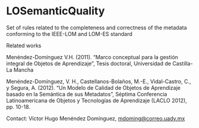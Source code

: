 # LOSemanticQuality
Set of rules related to the completeness and correctness of the metadata conforming to the IEEE-LOM and LOM-ES standard

Related works

Menéndez-Domínguez V.H. (2011). “Marco conceptual para la gestión integral de Objetos de Aprendizaje”, Tesis doctoral, Universidad de Castilla-La Mancha

Menéndez-Domínguez, V. H., Castellanos-Bolaños, M.-E., Vidal-Castro, C., y Segura, A. (2012). “Un Modelo de Calidad de Objetos de Aprendizaje basado en la Semántica de sus Metadatos”, Séptima Conferencia Latinoamericana de Objetos y Tecnologías de Aprendizaje (LACLO 2012), pp. 10-18.


Contact: Víctor Hugo Menéndez Domínguez, mdoming@correo.uady.mx
